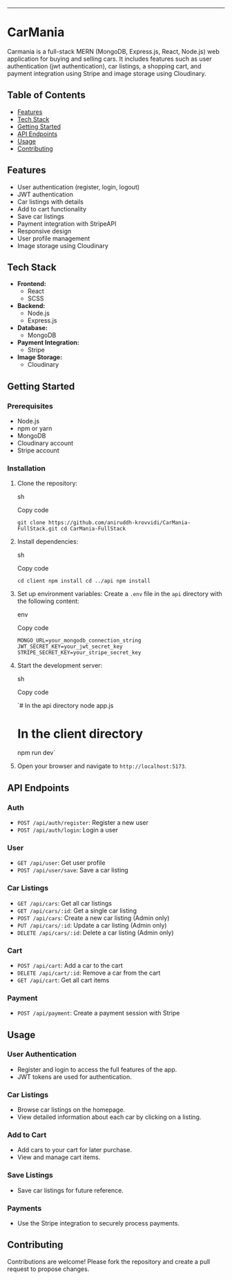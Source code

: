 
* * * * *

CarMania
========

Carmania is a full-stack MERN (MongoDB, Express.js, React, Node.js) web application for buying and selling cars. It includes features such as user authentication (jwt authentication), car listings, a shopping cart, and payment integration using Stripe and image storage using Cloudinary.

Table of Contents
-----------------

-   [Features](#features)
-   [Tech Stack](#tech-stack)
-   [Getting Started](#getting-started)
-   [API Endpoints](#api-endpoints)
-   [Usage](#usage)
-   [Contributing](#contributing)


Features
--------

-   User authentication (register, login, logout)
-   JWT authentication
-   Car listings with details
-   Add to cart functionality
-   Save car listings
-   Payment integration with StripeAPI
-   Responsive design
-   User profile management
-   Image storage using Cloudinary

Tech Stack
----------

-   **Frontend:**
    -   React
    -   SCSS
-   **Backend:**
    -   Node.js
    -   Express.js
-   **Database:**
    -   MongoDB
-   **Payment Integration:**
    -   Stripe
- **Image Storage:**
  - Cloudinary

Getting Started
---------------

### Prerequisites

-   Node.js
-   npm or yarn
-   MongoDB
-   Cloudinary account
-   Stripe account

### Installation

1.  Clone the repository:

    sh

    Copy code

    `git clone https://github.com/aniruddh-krovvidi/CarMania-FullStack.git
    cd CarMania-FullStack`

2.  Install dependencies:

    sh

    Copy code

    `cd client
    npm install
    cd ../api
    npm install`

3.  Set up environment variables: Create a `.env` file in the `api` directory with the following content:

    env

    Copy code

    `MONGO_URL=your_mongodb_connection_string
    JWT_SECRET_KEY=your_jwt_secret_key
    STRIPE_SECRET_KEY=your_stripe_secret_key`

4.  Start the development server:

    sh

    Copy code

    `# In the api directory
    node app.js

    # In the client directory
    npm run dev`

5.  Open your browser and navigate to `http://localhost:5173`.


API Endpoints
-------------

### Auth

-   `POST /api/auth/register`: Register a new user
-   `POST /api/auth/login`: Login a user

### User

-   `GET /api/user`: Get user profile
-   `POST /api/user/save`: Save a car listing

### Car Listings

-   `GET /api/cars`: Get all car listings
-   `GET /api/cars/:id`: Get a single car listing
-   `POST /api/cars`: Create a new car listing (Admin only)
-   `PUT /api/cars/:id`: Update a car listing (Admin only)
-   `DELETE /api/cars/:id`: Delete a car listing (Admin only)

### Cart

-   `POST /api/cart`: Add a car to the cart
-   `DELETE /api/cart/:id`: Remove a car from the cart
-   `GET /api/cart`: Get all cart items

### Payment

-   `POST /api/payment`: Create a payment session with Stripe

Usage
-----

### User Authentication

-   Register and login to access the full features of the app.
-   JWT tokens are used for authentication.

### Car Listings

-   Browse car listings on the homepage.
-   View detailed information about each car by clicking on a listing.

### Add to Cart

-   Add cars to your cart for later purchase.
-   View and manage cart items.

### Save Listings

-   Save car listings for future reference.

### Payments

-   Use the Stripe integration to securely process payments.


Contributing
------------

Contributions are welcome! Please fork the repository and create a pull request to propose changes.

